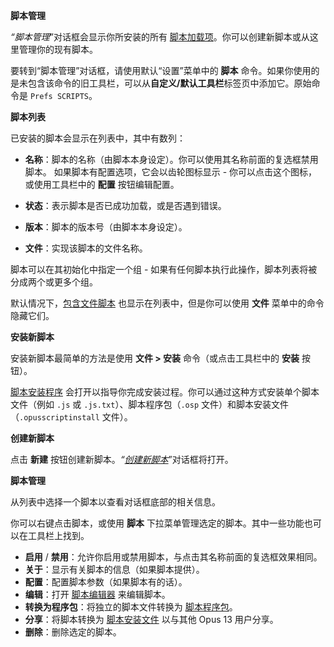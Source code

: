 **脚本管理**

*“脚本管理*”对话框会显示你所安装的所有 [脚本加载项](/Manual/scripting/script_add-ins/README.zh.md)。你可以创建新脚本或从这里管理你的现有脚本。

要转到“脚本管理”对话框，请使用默认“设置”菜单中的 **脚本** 命令。如果你使用的是未包含该命令的旧工具栏，可以从**自定义/默认工具栏**标签页中添加它。原始命令是 `Prefs SCRIPTS`。

**脚本列表**

已安装的脚本会显示在列表中，其中有数列：

- **名称**：脚本的名称（由脚本本身设定）。你可以使用其名称前面的复选框禁用脚本。
如果脚本有配置选项，它会以齿轮图标显示 - 你可以点击这个图标，或使用工具栏中的 **配置** 按钮编辑配置。

- **状态**：表示脚本是否已成功加载，或是否遇到错误。
- **版本**：脚本的版本号（由脚本本身设定）。
- **文件**：实现该脚本的文件名称。

脚本可以在其初始化中指定一个组 - 如果有任何脚本执行此操作，脚本列表将被分成两个或更多个组。

默认情况下，[包含文件脚本](script_add-ins/include_files.zh.md) 也显示在列表中，但是你可以使用 **文件** 菜单中的命令隐藏它们。

**安装新脚本**

安装新脚本最简单的方法是使用 **文件 > 安装** 命令（或点击工具栏中的 **安装** 按钮）。

[脚本安装程序](/Manual/scripting/script_management/installer.zh.md) 会打开以指导你完成安装过程。你可以通过这种方式安装单个脚本文件（例如 `.js` 或 `.js.txt`）、脚本程序包（`.osp` 文件）和脚本安装文件（`.opusscriptinstall` 文件）。

**创建新脚本**

点击 **新建** 按钮创建新脚本。*“[创建新脚本](/Manual/scripting/script_management/new_script.zh.md)*”对话框将打开。

**脚本管理**

从列表中选择一个脚本以查看对话框底部的相关信息。

你可以右键点击脚本，或使用 **脚本** 下拉菜单管理选定的脚本。其中一些功能也可以在工具栏上找到。

- **启用** / **禁用**：允许你启用或禁用脚本，与点击其名称前面的复选框效果相同。
- **关于**：显示有关脚本的信息（如果脚本提供）。
- **配置**：配置脚本参数（如果脚本有的话）。
- **编辑**：打开 [脚本编辑器](script_editor/README.zh.md) 来编辑脚本。
- **转换为程序包**：将独立的脚本文件转换为 [脚本程序包](script_add-ins/script_package.zh.md)。
- **分享**：将脚本转换为 [脚本安装文件](/Manual/scripting/script_management/installer.zh.md) 以与其他 Opus 13 用户分享。
- **删除**：删除选定的脚本。